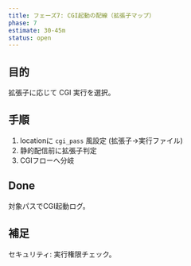 ```yaml
---
title: フェーズ7: CGI起動の配線（拡張子マップ）
phase: 7
estimate: 30-45m
status: open
---
```


## 目的
拡張子に応じて CGI 実行を選択。

## 手順
1. locationに `cgi_pass` 風設定 (拡張子->実行ファイル)
2. 静的配信前に拡張子判定
3. CGIフローへ分岐

## Done
対象パスでCGI起動ログ。

## 補足
セキュリティ: 実行権限チェック。
